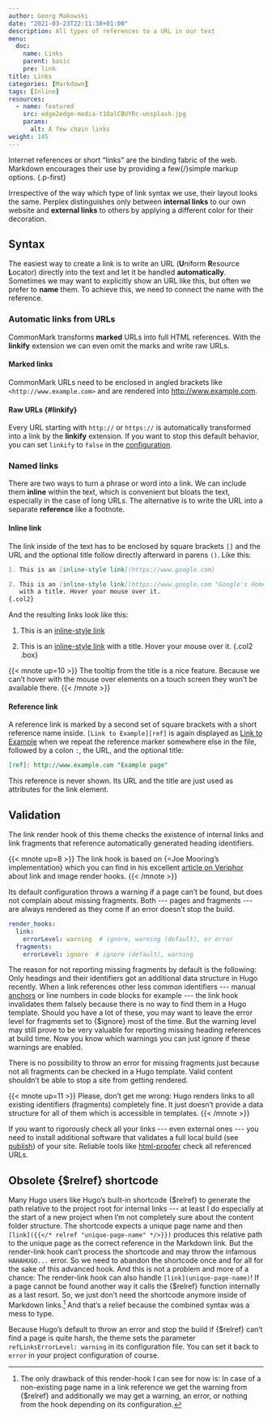 ```yaml
---
author: Georg Makowski
date: "2021-03-23T22:11:38+01:00"
description: All types of references to a URL in our text
menu:
  doc:
    name: Links
    parent: basic
    pre: link
title: Links
categories: [Markdown]
tags: [Inline]
resources: 
  - name: featured
    src: edge2edge-media-t1OalCBUYRc-unsplash.jpg
    params:
      alt: A few chain links
weight: 145
---
```


Internet references or short “links” are the binding fabric of the web. Markdown encourages their use by providing a few{/}simple markup options.
{.p-first} <!--more-->

Irrespective of the way which type of link syntax we use, their layout looks the same. Perplex distinguishes only between **internal links** to our own website and **external links** to others by applying a different color for their decoration.

## Syntax

The easiest way to create a link is to write an URL (**U**niform **R**esource **L**ocator) directly into the text and let it be handled **automatically**. Sometimes we may want to explicitly show an URL like this, but often we prefer to **name** them. To achieve this, we need to connect the name with the reference.

### Automatic links from URLs

CommonMark transforms **marked** URLs into full HTML references. With the **linkify** extension we can even omit the marks and write raw URLs.

#### Marked links

CommonMark URLs need to be enclosed in angled brackets like `<http://www.example.com>` and are rendered into <http://www.example.com>.

#### Raw URLs {#linkify}

Every URL starting with `http://` or `https://` is automatically transformed into a link by the **linkify** extension. If you want to stop this default behavior, you can set `linkify` to `false` in the [configuration](/doc/appendix/config/markup#9).  

### Named links

There are two ways to turn a phrase or word into a link. We can include them **inline** within the text, which is convenient but bloats the text, especially in the case of long URLs. The alternative is to write the URL into a separate **reference** like a footnote.

#### Inline link

The link inside of the text has to be enclosed by square brackets `[]` and the
URL and the optional title follow directly afterward in parens `()`. Like this:

```md
1. This is an [inline-style link](https://www.google.com)

2. This is an [inline-style link](https://www.google.com "Google's Homepage")
   with a title. Hover your mouse over it.
{.col2}
```

And the resulting links look like this:

1. This is an [inline-style link](https://www.google.com)

2. This is an [inline-style link](https://www.google.com "Google's Homepage") with a title. Hover your mouse over it.
{.col2 .box}

{{< mnote up=10 >}}
The tooltip from the title is a nice feature. Because we can’t hover with the mouse over elements on a touch screen they won’t be available there.
{{< /mnote >}}

#### Reference link

A reference link is marked by a second set of square brackets with a short reference name inside. `[Link to Example][ref]` is again displayed as [Link to Example][ref] when we repeat the reference marker somewhere else in the file, followed by a colon `:`, the URL, and the optional title:

```md
[ref]: http://www.example.com "Example page"
```

This reference is never shown. Its URL and the title are just used as attributes for the link element.

[ref]: http://www.example.com "Example page"

## Validation
The link render hook of this theme checks the existence of internal links and link fragments that reference automatically generated heading identifiers.

{{< mnote up=8 >}}
The link hook is based on {=Joe Mooring’s implementation} which you can find in his excellent [article on Veriphor](https://www.veriphor.com/articles/link-and-image-render-hooks/) about link and image render hooks.
{{< /mnote >}}

Its default configuration throws a warning if a page can’t be found, but does not complain about missing fragments. Both --- pages and fragments --- are always rendered as they come if an error doesn’t stop the build. 

```yaml
render_hooks:
  link:
    errorLevel: warning  # ignore, warning (default), or error
  fragments:
    errorLevel: ignore  # ignore (default), warning

```

The reason for not reporting missing fragments by default is the following: Only headings and their identifiers got an additional data structure in Hugo recently. When a link references other less common identifiers --- manual [anchors](anchor) or line numbers in code blocks for example --- the link hook invalidates them falsely because there is no way to find them in a Hugo template. Should you have a lot of these, you may want to leave the error level for fragments set to {$ignore} most of the time. But the warning level may still prove to be very valuable for reporting missing heading references at build time. Now you know which warnings you can just ignore if these warnings are enabled.

There is no possibility to throw an error for missing fragments just because not all fragments can be checked in a Hugo template. Valid content shouldn’t be able to stop a site from getting rendered.

{{< mnote up=11 >}}
Please, don’t get me wrong: Hugo renders links to all existing identifiers (fragments) completely fine. It just doesn’t provide a data structure for all of them which is accessible in templates.
{{< /mnote >}}

If you want to rigorously check all your links --- even external ones --- you need to install additional software that validates a full local build (see [publish](publish#use-your-own-hardware)) of your site. Reliable tools like [html-proofer](https://github.com/gjtorikian/html-proofer) check all referenced URLs.

## Obsolete {$relref} shortcode

Many Hugo users like Hugo’s built-in shortcode {$relref} to generate the path relative to the project root for internal links --- at least I do especially at the start of a new project when I’m not completely sure about the content folder structure. The shortcode expects a unique page name and then `[link]({{</* relref "unique-page-name" */>}})` produces this relative path to the unique page as the correct reference in the Markdown link. But the render-link hook can’t process the shortcode and may throw the infamous `HAHAHUGO...` error. So we need to abandon the shortcode once and for all for the sake of this advanced hook. And this is not a problem and more of a chance: The render-link hook can also handle `[link](unique-page-name)`! If a page cannot be found another way it calls the {$relref} function internally as a last resort. So, we just don’t need the shortcode anymore inside of Markdown links.[^1] And that’s a relief because the combined syntax was a mess to type.

Because Hugo’s default to throw an error and stop the build if {$relref} can’t find a page is quite harsh, the theme sets the parameter `refLinksErrorLevel: warning` in its configuration file. You can set it back to `error` in your project configuration of course.

[^1]: The only drawback of this render-hook I can see for now is: In case of a non-existing page name in a link reference we get the warning from {$relref} and additionally we may get a warning, an error, or nothing from the hook depending on its configuration.
